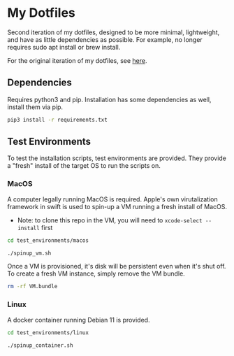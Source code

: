# My Dotfiles

Second iteration of my dotfiles, designed to be more minimal, lightweight, and have
as little dependencies as possible. For example, no longer requires sudo apt install
or brew install.

For the original iteration of my dotfiles, see [here](https://github.com/RyanJMah/dotfiles).

## Dependencies

Requires python3 and pip. Installation has some dependencies as well,
install them via pip.

```bash
pip3 install -r requirements.txt
```

## Test Environments

To test the installation scripts, test environments are provided. They
provide a "fresh" install of the target OS to run the scripts on.

### MacOS

A computer legally running MacOS is required. Apple's own virutalization
framework in swift is used to spin-up a VM running a fresh install of MacOS.

* Note: to clone this repo in the VM, you will need to `xcode-select --install` first

```bash
cd test_environments/macos

./spinup_vm.sh
```

Once a VM is provisioned, it's disk will be persistent even when it's shut off.
To create a fresh VM instance, simply remove the VM bundle.

```bash
rm -rf VM.bundle
```

### Linux

A docker container running Debian 11 is provided.

```bash
cd test_environments/linux

./spinup_container.sh

```
